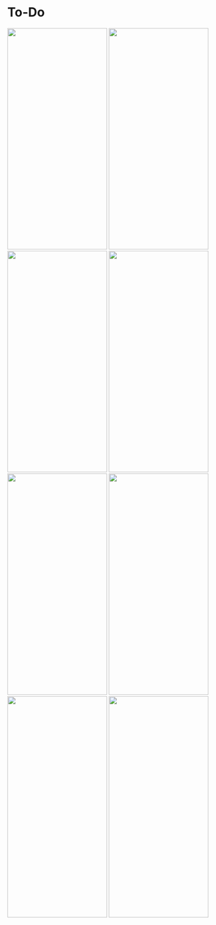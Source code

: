 # To-Do
<img src="https://github.com/mrvyldzr/To-Do/assets/46750665/b9a44076-9bc6-49ef-8565-47a32a931212" alt="" width="225" height="500">
<img src="https://github.com/mrvyldzr/To-Do/assets/46750665/7cdb5f0a-dbf5-446f-9b5a-3cccb37525e3" alt="" width="225" height="500">
<img src="https://github.com/mrvyldzr/To-Do/assets/46750665/ea08c60f-dc5b-4cb7-ad20-dd05b4c4df08" alt="" width="225" height="500">
<img src="https://github.com/mrvyldzr/To-Do/assets/46750665/2b56f4ac-3fcb-439d-8505-13ed2c85e64b" alt="" width="225" height="500">
<img src="https://github.com/mrvyldzr/To-Do/assets/46750665/bace087a-3ad6-4a0f-a70d-8deaf5373247" alt="" width="225" height="500">
<img src="https://github.com/mrvyldzr/To-Do/assets/46750665/b7db92e3-cea0-4b1c-8ad8-1c858bff3770" alt="" width="225" height="500">
<img src="https://github.com/mrvyldzr/To-Do/assets/46750665/96080b71-ea3a-42df-bfd4-49978a22201c" alt="" width="225" height="500">
<img src="https://github.com/mrvyldzr/To-Do/assets/46750665/2c1d4182-5504-4c7c-8b97-dd5665815410" alt="" width="225" height="500">



